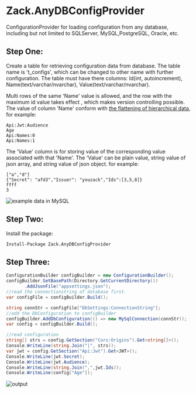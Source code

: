 # Zack.AnyDBConfigProvider
ConfigurationProvider for loading configuration from any database, including but not limited to SQLServer, MySQL,PostgreSQL, Oracle, etc.

## Step One:

Create a table for retrieving configuration data from database.
The table name is 't_configs', which can be changed to other name with further configuration.
The table must have there columns: Id(int, autoincrement), Name(text/varchar/nvarchar), Value(text/varchar/nvarchar).

Multi rows of the same 'Name' value is allowed, and the row with the maximum id value takes effect , which makes version controlling possible.
The value of column 'Name' conform with [the flattening of hierarchical data](https://docs.microsoft.com/en-us/aspnet/core/fundamentals/configuration/?view=aspnetcore-5.0#optpat), for example:

```
Api:Jwt:Audience
Age
Api:Names:0
Api:Names:1
```

The 'Value' column is for storing value of the corresponding value associated with that 'Name'.
The 'Value' can be plain value, string value of json array, and string value of json object. for example:

```
["a","d"]
{"Secret": "afd3","Issuer": "youzack","Ids":[3,5,8]} 
ffff
3
```

![example data in MySQL](https://raw.githubusercontent.com/yangzhongke/Zack.AnyDBConfigProvider/main/images/datainmysql.png)

## Step Two:
Install the package:

```
Install-Package Zack.AnyDBConfigProvider
```

## Step Three:

```csharp
ConfigurationBuilder configBuilder = new ConfigurationBuilder();
configBuilder.SetBasePath(Directory.GetCurrentDirectory())   
	   .AddJsonFile("appsettings.json"); 
//read the connectionstring of database first.
var configFile = configBuilder.Build();

string connStr = configFile["DbSettings:ConnectionString"];
//add the DbConfiguration to configBuilder
configBuilder.AddDbConfiguration(() => new MySqlConnection(connStr));
var config = configBuilder.Build();

//read configuration 
string[] strs = config.GetSection("Cors:Origins").Get<string[]>();
Console.WriteLine(string.Join("|", strs));
var jwt = config.GetSection("Api:Jwt").Get<JWT>();
Console.WriteLine(jwt.Secret);
Console.WriteLine(jwt.Audience);
Console.WriteLine(string.Join(",",jwt.Ids));
Console.WriteLine(config["Age"]);
```

![output](https://raw.githubusercontent.com/yangzhongke/Zack.AnyDBConfigProvider/main/images/result.png)

